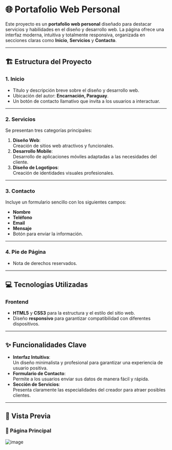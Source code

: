 # 🌐 Portafolio Web Personal

Este proyecto es un **portafolio web personal** diseñado para destacar servicios y habilidades en el diseño y desarrollo web. La página ofrece una interfaz moderna, intuitiva y totalmente responsiva, organizada en secciones claras como **Inicio**, **Servicios** y **Contacto**.

---

## 🏗️ **Estructura del Proyecto**

### **1. Inicio**
- Título y descripción breve sobre el diseño y desarrollo web.
- Ubicación del autor: **Encarnación, Paraguay**.
- Un botón de contacto llamativo que invita a los usuarios a interactuar.

---

### **2. Servicios**
Se presentan tres categorías principales:
1. **Diseño Web**:  
   Creación de sitios web atractivos y funcionales.
2. **Desarrollo Mobile**:  
   Desarrollo de aplicaciones móviles adaptadas a las necesidades del cliente.
3. **Diseño de Logotipos**:  
   Creación de identidades visuales profesionales.

---

### **3. Contacto**
Incluye un formulario sencillo con los siguientes campos:
- **Nombre**
- **Teléfono**
- **Email**
- **Mensaje**
- Botón para enviar la información.

---

### **4. Pie de Página**
- Nota de derechos reservados.

---

## 💻 **Tecnologías Utilizadas**

### **Frontend**
- **HTML5** y **CSS3** para la estructura y el estilo del sitio web.
- Diseño **responsivo** para garantizar compatibilidad con diferentes dispositivos.

---

## ✨ **Funcionalidades Clave**
- **Interfaz Intuitiva**:  
  Un diseño minimalista y profesional para garantizar una experiencia de usuario positiva.
- **Formulario de Contacto**:  
  Permite a los usuarios enviar sus datos de manera fácil y rápida.
- **Sección de Servicios**:  
  Presenta claramente las especialidades del creador para atraer posibles clientes.

---

## 🚀 Vista Previa  

### 🎨 Página Principal  
![image](https://github.com/user-attachments/assets/1fba6f8c-51e8-431d-8d1c-2d3c3c860808)



